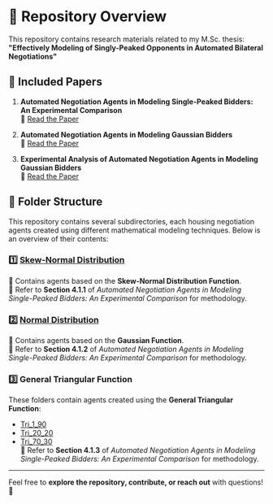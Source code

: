 # 📌 Repository Overview

This repository contains research materials related to my M.Sc. thesis:  
**"Effectively Modeling of Singly-Peaked Opponents in Automated Bilateral Negotiations"**  

## 📄 Included Papers  

1. **Automated Negotiation Agents in Modeling Single-Peaked Bidders: An Experimental Comparison**  
   📎 [Read the Paper](<https://www.mdpi.com/2078-2489/15/8/508>)  

2. **Automated Negotiation Agents in Modeling Gaussian Bidders**  
   📎 [Read the Paper](<https://miscj.aut.ac.ir/article_5287.html>)  

3. **Experimental Analysis of Automated Negotiation Agents in Modeling Gaussian Bidders**  
   📎 [Read the Paper](<https://ieeexplore.ieee.org/abstract/document/9685464>)  


## 📂 Folder Structure  

This repository contains several subdirectories, each housing negotiation agents created using different mathematical modeling techniques. Below is an overview of their contents:  

### 1️⃣ [Skew-Normal Distribution](Skew_normal_Distribution/)  
🔹 Contains agents based on the **Skew-Normal Distribution Function**.  
🔹 Refer to **Section 4.1.1** of *Automated Negotiation Agents in Modeling Single-Peaked Bidders: An Experimental Comparison* for methodology.  

### 2️⃣ [Normal Distribution](Normal_Distribution/)  
🔹 Contains agents based on the **Gaussian Function**.  
🔹 Refer to **Section 4.1.2** of *Automated Negotiation Agents in Modeling Single-Peaked Bidders: An Experimental Comparison* for methodology.  


### 3️⃣ General Triangular Function
These folders contain agents created using the **General Triangular Function**:  
- [Tri_1_90](Tri_1_90/)  
- [Tri_20_20](Tri_20_20/)  
- [Tri_70_30](Tri_70_30/)  
🔹 Refer to **Section 4.1.3** of *Automated Negotiation Agents in Modeling Single-Peaked Bidders: An Experimental Comparison* for methodology.  

---
Feel free to **explore the repository, contribute, or reach out** with questions! 🚀  
